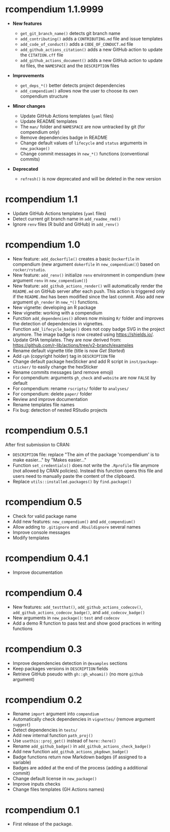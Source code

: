 # rcompendium 1.1.9999

* **New features**

  * `get_git_branch_name()` detects git branch name
  * `add_contributing()` adds a `CONTRIBUTING.md` file and issue templates
  * `add_code_of_conduct()` adds a `CODE_OF_CONDUCT.md` file
  * `add_github_actions_citation()` adds a new GitHub action to update the 
  `CITATION.cff` file
  * `add_github_actions_document()` adds a new GitHub action to update `Rd` files,
  the `NAMESPACE` and the `DESCRIPTION` files

* **Improvements**

  * `get_deps_*()` better detects project dependencies
  * `add_compendium()` allows now the user to choose its own compendium structure

* **Minor changes**

  * Update GitHub Actions templates (`yaml` files)
  * Update README templates
  * The `man/` folder and `NAMESPACE` are now untracked by git (for compendium only)
  * Remove dependencies badge in README
  * Change default values of `lifecycle` and `status` arguments in `new_package()`
  * Change commit messages in `new_*()` functions (conventional commits)

* **Deprecated**

  * `refresh()` is now deprecated and will be deleted in the new version


# rcompendium 1.1

* Update GitHub Actions templates (`yaml` files)
* Detect current git branch name in `add_readme_rmd()`
* Ignore `renv` files (R build and GitHub) in `add_renv()`


# rcompendium 1.0

* New feature: `add_dockerfile()` creates a basic `Dockerfile` in compendium (new 
argument `dokerfile` in `new_compendium()`) based on `rocker/rstudio`.
* New feature: `add_renv()` initialize `renv` environment in compendium (new 
argument `renv` in `new_compendium()`)
* New feature: `add_github_actions_render()` will automatically render
the `README.md` on GitHub server after each push. This action is triggered
only if the `README.Rmd` has been modified since the last commit. Also
add new argument `gh_render` in `new_*()` functions.
* New vignette: developing an R package
* New vignette: working with a compendium
* Function `add_dependencies()` allows now missing `R/` folder and improves the
detection of dependencies in vignettes.
* Function `add_lifecycle_badge()` does not copy badge SVG in the project 
anymore. The image badge is now created using https://shields.io/.
* Update GHA templates. They are now derived from:
https://github.com/r-lib/actions/tree/v2-branch/examples
* Rename default vignette title (title is now _Get Started_)
* Add `cph` (copyright holder) tag in `DESCRIPTION` file
* Change default package hexSticker and add R script in `inst/package-sticker/` 
to easily change the hexSticker
* Rename commits messages (and remove emoji)
* For compendium: arguments `gh_check` and `website` are now `FALSE` by default
* For compendium: rename `rscripts/` folder to `analyses/`
* For compendium: delete `paper/` folder
* Review and improve documentation
* Rename templates file names
* Fix bug: detection of nested RStudio projects


# rcompendium 0.5.1

After first submission to CRAN:

* `DESCRIPTION` file: replace "The aim of the package 'rcompendium' is to make 
easier..." by "Makes easier..."
* Function `set_credentials()` does not write the `.Rprofile` file anymore 
(not allowed by CRAN policies). Instead this function opens this file and users 
need to manually paste the content of the clipboard.
* Replace `utils::installed.packages()` by `find.package()`


# rcompendium 0.5

* Check for valid package name
* Add new features: `new_compendium()` and `add_compendium()`
* Allow adding to `.gitignore` and `.Rbuildignore` several names
* Improve console messages
* Modify templates


# rcompendium 0.4.1

* Improve documentation


# rcompendium 0.4

* New features: `add_testthat()`, `add_github_actions_codecov()`, 
`add_github_actions_codecov_badge()`, and `add_codecov_badge()`
* New arguments in `new_package()`: `test` and `codecov`
* Add a demo R function to pass test and show good practices in writing 
functions


# rcompendium 0.3

* Improve dependencies detection in `@examples` sections
* Keep packages versions in `DESCRIPTION` fields
* Retrieve GitHub pseudo with `gh::gh_whoami()` (no more `github` argument)


# rcompendium 0.2

* Rename `import` argument into `compendium`
* Automatically check dependencies in `vignettes/` (remove argument `suggest`)
* Detect dependencies in `tests/`
* Add new internal function `path_proj()`
* Use `usethis::proj_get()` instead of `here::here()`
* Rename `add_github_badge()` in `add_github_actions_check_badge()`
* Add new function `add_github_actions_pkgdown_badge()`
* Badge functions return now Markdown badges (if assigned to a variable)
* Badges are added at the end of the process (adding a additional commit)
* Change default license in `new_package()`
* Improve inputs checks
* Change files templates (GH Actions names)


# rcompendium 0.1

* First release of the package.

